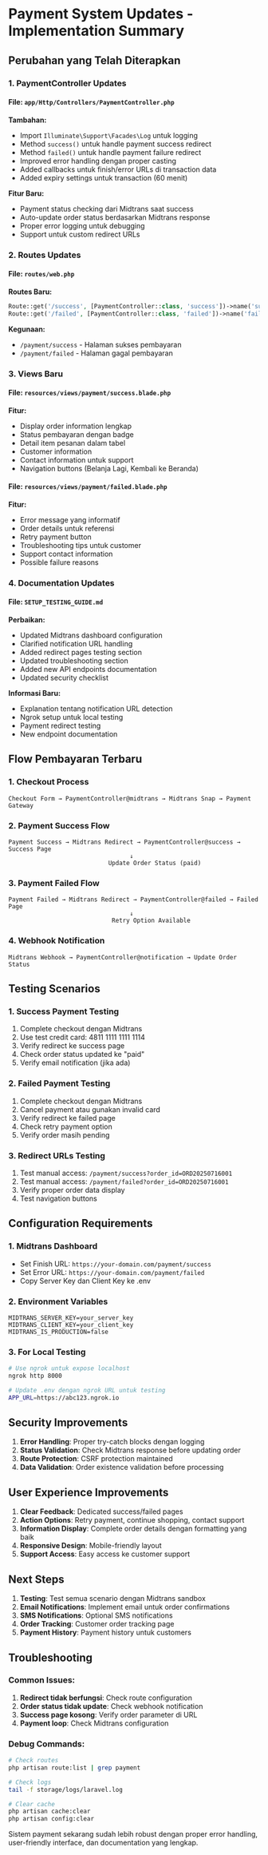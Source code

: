# Payment System Updates - Implementation Summary

## Perubahan yang Telah Diterapkan

### 1. PaymentController Updates

#### File: `app/Http/Controllers/PaymentController.php`

**Tambahan:**

-   Import `Illuminate\Support\Facades\Log` untuk logging
-   Method `success()` untuk handle payment success redirect
-   Method `failed()` untuk handle payment failure redirect
-   Improved error handling dengan proper casting
-   Added callbacks untuk finish/error URLs di transaction data
-   Added expiry settings untuk transaction (60 menit)

**Fitur Baru:**

-   Payment status checking dari Midtrans saat success
-   Auto-update order status berdasarkan Midtrans response
-   Proper error logging untuk debugging
-   Support untuk custom redirect URLs

### 2. Routes Updates

#### File: `routes/web.php`

**Routes Baru:**

```php
Route::get('/success', [PaymentController::class, 'success'])->name('success');
Route::get('/failed', [PaymentController::class, 'failed'])->name('failed');
```

**Kegunaan:**

-   `/payment/success` - Halaman sukses pembayaran
-   `/payment/failed` - Halaman gagal pembayaran

### 3. Views Baru

#### File: `resources/views/payment/success.blade.php`

**Fitur:**

-   Display order information lengkap
-   Status pembayaran dengan badge
-   Detail item pesanan dalam tabel
-   Customer information
-   Contact information untuk support
-   Navigation buttons (Belanja Lagi, Kembali ke Beranda)

#### File: `resources/views/payment/failed.blade.php`

**Fitur:**

-   Error message yang informatif
-   Order details untuk referensi
-   Retry payment button
-   Troubleshooting tips untuk customer
-   Support contact information
-   Possible failure reasons

### 4. Documentation Updates

#### File: `SETUP_TESTING_GUIDE.md`

**Perbaikan:**

-   Updated Midtrans dashboard configuration
-   Clarified notification URL handling
-   Added redirect pages testing section
-   Updated troubleshooting section
-   Added new API endpoints documentation
-   Updated security checklist

**Informasi Baru:**

-   Explanation tentang notification URL detection
-   Ngrok setup untuk local testing
-   Payment redirect testing
-   New endpoint documentation

## Flow Pembayaran Terbaru

### 1. Checkout Process

```
Checkout Form → PaymentController@midtrans → Midtrans Snap → Payment Gateway
```

### 2. Payment Success Flow

```
Payment Success → Midtrans Redirect → PaymentController@success → Success Page
                                  ↓
                            Update Order Status (paid)
```

### 3. Payment Failed Flow

```
Payment Failed → Midtrans Redirect → PaymentController@failed → Failed Page
                                  ↓
                             Retry Option Available
```

### 4. Webhook Notification

```
Midtrans Webhook → PaymentController@notification → Update Order Status
```

## Testing Scenarios

### 1. Success Payment Testing

1. Complete checkout dengan Midtrans
2. Use test credit card: 4811 1111 1111 1114
3. Verify redirect ke success page
4. Check order status updated ke "paid"
5. Verify email notification (jika ada)

### 2. Failed Payment Testing

1. Complete checkout dengan Midtrans
2. Cancel payment atau gunakan invalid card
3. Verify redirect ke failed page
4. Check retry payment option
5. Verify order masih pending

### 3. Redirect URLs Testing

1. Test manual access: `/payment/success?order_id=ORD20250716001`
2. Test manual access: `/payment/failed?order_id=ORD20250716001`
3. Verify proper order data display
4. Test navigation buttons

## Configuration Requirements

### 1. Midtrans Dashboard

-   Set Finish URL: `https://your-domain.com/payment/success`
-   Set Error URL: `https://your-domain.com/payment/failed`
-   Copy Server Key dan Client Key ke .env

### 2. Environment Variables

```env
MIDTRANS_SERVER_KEY=your_server_key
MIDTRANS_CLIENT_KEY=your_client_key
MIDTRANS_IS_PRODUCTION=false
```

### 3. For Local Testing

```bash
# Use ngrok untuk expose localhost
ngrok http 8000

# Update .env dengan ngrok URL untuk testing
APP_URL=https://abc123.ngrok.io
```

## Security Improvements

1. **Error Handling**: Proper try-catch blocks dengan logging
2. **Status Validation**: Check Midtrans response before updating order
3. **Route Protection**: CSRF protection maintained
4. **Data Validation**: Order existence validation before processing

## User Experience Improvements

1. **Clear Feedback**: Dedicated success/failed pages
2. **Action Options**: Retry payment, continue shopping, contact support
3. **Information Display**: Complete order details dengan formatting yang baik
4. **Responsive Design**: Mobile-friendly layout
5. **Support Access**: Easy access ke customer support

## Next Steps

1. **Testing**: Test semua scenario dengan Midtrans sandbox
2. **Email Notifications**: Implement email untuk order confirmations
3. **SMS Notifications**: Optional SMS notifications
4. **Order Tracking**: Customer order tracking page
5. **Payment History**: Payment history untuk customers

## Troubleshooting

### Common Issues:

1. **Redirect tidak berfungsi**: Check route configuration
2. **Order status tidak update**: Check webhook notification
3. **Success page kosong**: Verify order parameter di URL
4. **Payment loop**: Check Midtrans configuration

### Debug Commands:

```bash
# Check routes
php artisan route:list | grep payment

# Check logs
tail -f storage/logs/laravel.log

# Clear cache
php artisan cache:clear
php artisan config:clear
```

Sistem payment sekarang sudah lebih robust dengan proper error handling, user-friendly interface, dan documentation yang lengkap.
